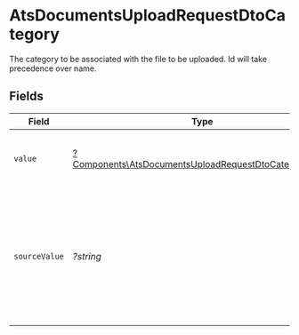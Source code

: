 # AtsDocumentsUploadRequestDtoCategory

The category to be associated with the file to be uploaded. Id will take precedence over name.


## Fields

| Field                                                                                                                         | Type                                                                                                                          | Required                                                                                                                      | Description                                                                                                                   | Example                                                                                                                       |
| ----------------------------------------------------------------------------------------------------------------------------- | ----------------------------------------------------------------------------------------------------------------------------- | ----------------------------------------------------------------------------------------------------------------------------- | ----------------------------------------------------------------------------------------------------------------------------- | ----------------------------------------------------------------------------------------------------------------------------- |
| `value`                                                                                                                       | [?Components\AtsDocumentsUploadRequestDtoCategoryValue](../../Models/Components/AtsDocumentsUploadRequestDtoCategoryValue.md) | :heavy_minus_sign:                                                                                                            | The category name to associate with the file                                                                                  | resume                                                                                                                        |
| `sourceValue`                                                                                                                 | *?string*                                                                                                                     | :heavy_minus_sign:                                                                                                            | The provider specific category for associating uploaded files, if provided, the value will be ignored.                        | 550e8400-e29b-41d4-a716-446655440000                                                                                          |